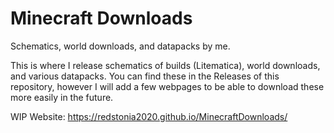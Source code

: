 # Minecraft Downloads
Schematics, world downloads, and datapacks by me.

This is where I release schematics of builds (Litematica), world downloads, and various datapacks. You can find these in the Releases of this repository, however I will add a few webpages to be able to download these more easily in the future.

WIP Website: https://redstonia2020.github.io/MinecraftDownloads/
